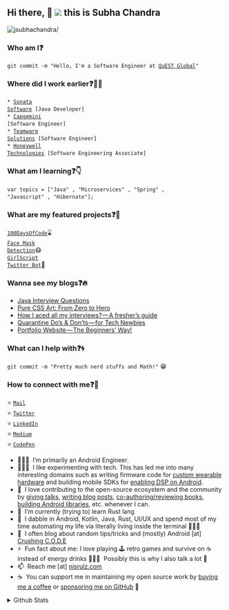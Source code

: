 ## Hi there, :eyes: <img src="https://raw.githubusercontent.com/iampavangandhi/iampavangandhi/master/gifs/Hi.gif" width="30px"> this is Subha Chandra
<p align="left"> <img src=https://komarev.com/ghpvc/?username=jsubhachandra alt=jsubhachandra/></p>

### Who am I:question: 
<code>git commit -m "Hello, I'm a Software Engineer at [QuEST Global](https://www.quest-global.com/)"</code>

### Where did I work earlier:question::man_technologist:
<code>* [Sonata Software](https://www.sonata-software.com/) [Java Developer]</code>  
<code>* [Capgemini](https://www.capgemini.com/in-en/) [Software Engineer]</code>      
<code>* [Teamware Solutions](https://www.teamwaresolutions.net) [Software Engineer]</code>    
<code>* [Honeywell Technologies](https://www.honeywell.com/en-us) [Software Engineering Associate]</code>      
  
### What am I learning:question::point_down:	
<code>var topics = ["Java" , "Microservices" , "Spring" , "Javascript" , "Hibernate"];</code>

### What are my featured projects:question::rocket:
<code>[100DaysOfCode](https://github.com/jsubhachandra/100DaysOfCode)</code>:hourglass:     
<code>[Face Mask Detection](https://github.com/jsubhachandra/Face-Mask-Detection)</code>:mask:  
<code>[GirlScript Twitter Bot](https://github.com/jsubhachandra/Girlscript-Twitter-Bot)</code>:robot:     

### Wanna see my blogs:question::fire:
<!-- BLOG-POST-LIST:START -->
- [Java Interview Questions](https://jsubhachandra.blogspot.com/)
- [Pure CSS Art: From Zero to Hero](https://medium.com/analytics-vidhya/pure-css-art-from-zero-to-hero-b15d11f96702?source=rss-5c8e98221095------2)
- [How I aced all my interviews? — A fresher’s guide](https://medium.com/coderbyte/how-i-aced-all-my-interviews-a-freshers-guide-b8a0b1b2694f?source=rss-5c8e98221095------2)
- [Quarantine Do’s & Don’ts — for Tech Newbies](https://medium.com/analytics-vidhya/quarantine-dos-don-ts-for-tech-newbies-737f56113ab0?source=rss-5c8e98221095------2)
- [Portfolio Website — The Beginners’ Way!](https://medium.com/analytics-vidhya/portfolio-website-the-beginners-way-d43be855217e?source=rss-5c8e98221095------2)
<!-- BLOG-POST-LIST:END -->

### What can I help with:question::cyclone:
<code>git commit -m "Pretty much nerd stuffs and Math!"</code> :grin:

### How to connect with me:question::email:
:star: <code>[Mail](mailto:jsubhachandra@gmail.com)</code>    
:star: <code>[Twitter](https://twitter.com/jsubhachandra)</code>  
:star: <code>[LinkedIn](https://www.linkedin.com/in/jsubhachandra)</code>  
:star: <code>[Medium](https://medium.com/@jsubhachandra)</code>  
:star: <code>[CodePen](https://codepen.io/jsubhachandra)</code>  


- 👨🏻‍💻  &nbsp;I’m primarily an Android Engineer. 
- 👨🏻‍🔬  &nbsp;I like experimenting with tech. This has led me into many interesting domains such as writing firmware code for [custom wearable hardware](https://www.kickstarter.com/projects/352439100/soundbrenner-core-the-4-in-1-smart-music-tool) and building mobile SDKs for [enabling DSP on Android](https://www.businesstoday.in/magazine/features/silverpushs-technology-lets-advertisers-reach-the-consumer-on-multiple-devices/story/206815.html). 
- 🤗  &nbsp;I love contributing to the open-source ecosystem and the community by [giving talks](https://crushingcode.nisrulz.com/talks/), [writing blog posts](https://crushingcode.nisrulz.com/archive/), [co-authoring/reviewing books](https://crushingcode.nisrulz.com/showcase/books/), [building Android libraries](https://github.com/nisrulz/nisrulz.github.io#open-source-contributions), etc. whenever I can.
- 🌱  &nbsp;I’m currently (trying to) learn Rust lang
- 💬  &nbsp;I dabble in Android, Kotlin, Java, Rust, UI/UX and spend most of my time automating my life via literally living inside the terminal 🤷🏻‍♂️
- 📝  &nbsp;I often blog about random tips/tricks and (mostly) Android [at] [Crushing C.O.D.E](https://crushingcode.nisrulz.com/)
- ⚡️  &nbsp;Fun fact about me: I love playing 🕹&nbsp;retro games and survive on ☕️ instead of energy drinks 🙇🏻‍♂️ &nbsp;Possibly this is why I also talk a lot 🤔
- 📫  &nbsp;Reach me [at] [nisrulz.com](https://www.nisrulz.com)
- ☕️ &nbsp;You can support me in maintaining my open source work by [buying me a coffee](https://www.buymeacoffee.com/nisrulz) or [sponsoring me on GitHub](https://github.com/sponsors/nisrulz)&nbsp;🤗 

<details>
  <summary>Github Stats</summary>
  <img align="left" alt="Nishant's GitHub Stats" src="https://github-readme-stats.vercel.app/api?username=nisrulz&show_icons=true&hide_border=true" />
  
  <img align="left" alt="Nishant's GitHub Metric" src="https://github.com/nisrulz/nisrulz/blob/master/github-metrics.svg" />
</details>
